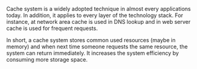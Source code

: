 Cache system is a widely adopted technique in almost every applications today. In addition, it applies to every layer of the technology stack. For instance, at network area cache is used in DNS lookup and in web server cache is used for frequent requests.

In short, a cache system stores common used resources (maybe in memory) and when next time someone requests the same resource, the system can return immediately. It increases the system efficiency by consuming more storage space.

 
